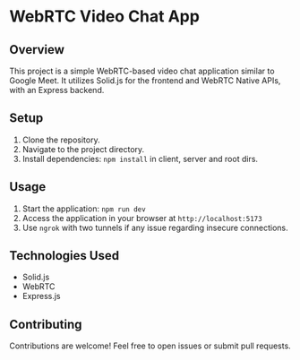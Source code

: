 # WebRTC Video Chat App

## Overview
This project is a simple WebRTC-based video chat application similar to Google Meet. It utilizes Solid.js for the frontend and WebRTC Native APIs, with an Express backend.

## Setup
1. Clone the repository.
2. Navigate to the project directory.
3. Install dependencies: `npm install` in client, server and root dirs.

## Usage
1. Start the application: `npm run dev`
2. Access the application in your browser at `http://localhost:5173`
3. Use `ngrok` with two tunnels if any issue regarding insecure connections.

## Technologies Used
- Solid.js
- WebRTC
- Express.js

## Contributing
Contributions are welcome! Feel free to open issues or submit pull requests.
